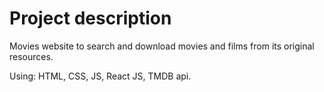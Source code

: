 # Project description
Movies website to search and download movies and films from its original resources.

Using: HTML, CSS, JS, React JS, TMDB api.
